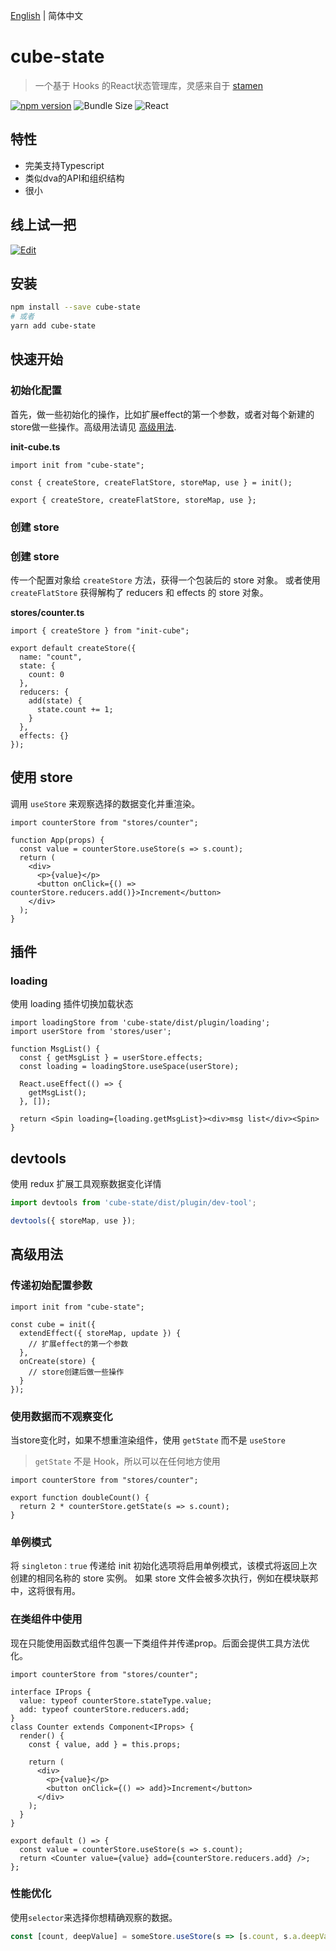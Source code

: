 
[English](./README.md) | 简体中文

# cube-state

> 一个基于 Hooks 的React状态管理库，灵感来自于 [stamen](https://github.com/forsigner/stamen)

[![npm version](https://img.shields.io/npm/v/cube-state.svg?logo=npm)](https://www.npmjs.com/package/cube-state)
![Bundle Size](https://badgen.net/bundlephobia/minzip/cube-state)
![React](https://img.shields.io/npm/dependency-version/cube-state/peer/react?logo=react)

## 特性

- 完美支持Typescript
- 类似dva的API和组织结构
- 很小

## 线上试一把

[![Edit](https://codesandbox.io/static/img/play-codesandbox.svg)](https://codesandbox.io/s/count-4ng8l)

## 安装

```bash
npm install --save cube-state
# 或者
yarn add cube-state
```

## 快速开始

### 初始化配置

首先，做一些初始化的操作，比如扩展effect的第一个参数，或者对每个新建的store做一些操作。高级用法请见 [高级用法](#高级用法).

**init-cube.ts**

```tsx
import init from "cube-state";

const { createStore, createFlatStore, storeMap, use } = init();

export { createStore, createFlatStore, storeMap, use };
```

### 创建 store

### 创建 store

传一个配置对象给 `createStore` 方法，获得一个包装后的 store 对象。
或者使用 `createFlatStore` 获得解构了 reducers 和 effects 的 store 对象。

**stores/counter.ts**

```tsx
import { createStore } from "init-cube";

export default createStore({
  name: "count",
  state: {
    count: 0
  },
  reducers: {
    add(state) {
      state.count += 1;
    }
  },
  effects: {}
});
```

## 使用 store

调用 `useStore` 来观察选择的数据变化并重渲染。

```tsx
import counterStore from "stores/counter";

function App(props) {
  const value = counterStore.useStore(s => s.count);
  return (
    <div>
      <p>{value}</p>
      <button onClick={() => counterStore.reducers.add()}>Increment</button>
    </div>
  );
}
```

## 插件

### loading

使用 loading 插件切换加载状态

```tsx
import loadingStore from 'cube-state/dist/plugin/loading';
import userStore from 'stores/user';

function MsgList() {
  const { getMsgList } = userStore.effects;
  const loading = loadingStore.useSpace(userStore);

  React.useEffect(() => {
    getMsgList();
  }, []);

  return <Spin loading={loading.getMsgList}><div>msg list</div><Spin>
}
```

## devtools

使用 redux 扩展工具观察数据变化详情

```js
import devtools from 'cube-state/dist/plugin/dev-tool';

devtools({ storeMap, use });
```

## 高级用法

### 传递初始配置参数

```tsx
import init from "cube-state";

const cube = init({
  extendEffect({ storeMap, update }) {
    // 扩展effect的第一个参数
  },
  onCreate(store) {
    // store创建后做一些操作
  }
});
```

### 使用数据而不观察变化

当store变化时，如果不想重渲染组件，使用 `getState` 而不是 `useStore`

> `getState` 不是 Hook，所以可以在任何地方使用

```tsx
import counterStore from "stores/counter";

export function doubleCount() {
  return 2 * counterStore.getState(s => s.count);
}
```

### 单例模式

将 `singleton：true` 传递给 init 初始化选项将启用单例模式，该模式将返回上次创建的相同名称的 store 实例。
如果 store 文件会被多次执行，例如在模块联邦中，这将很有用。

### 在类组件中使用

现在只能使用函数式组件包裹一下类组件并传递prop。后面会提供工具方法优化。

```tsx
import counterStore from "stores/counter";

interface IProps {
  value: typeof counterStore.stateType.value;
  add: typeof counterStore.reducers.add;
}
class Counter extends Component<IProps> {
  render() {
    const { value, add } = this.props;

    return (
      <div>
        <p>{value}</p>
        <button onClick={() => add}>Increment</button>
      </div>
    );
  }
}

export default () => {
  const value = counterStore.useStore(s => s.count);
  return <Counter value={value} add={counterStore.reducers.add} />;
};
```

### 性能优化

使用`selector`来选择你想精确观察的数据。

```jsx
const [count, deepValue] = someStore.useStore(s => [s.count, s.a.deepValue]);
```
